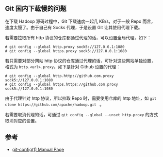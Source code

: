 ## Git 国内下载慢的问题

在下载 Hadoop 源码过程中，Git 下载速度一起几 KB/s，对于一般 Repo 而言，速度太慢了。由于自己有 Socks 代理，于是设置 Git 让其使用代理下载。



若需要拉取所有 http 协议的仓库都通过代理的话，可以设置全局代理，如下：

```
# git config --global http.proxy sock5://127.0.0.1:1080
# git config --global https.proxy sock5://127.0.0.1:1080
```



若只需要对部分网站 http 协议的仓库通过代理的话，可针对这些网站单独设置，格式为 `http.<url>.proxy`，如下是针对 Github 设置的代理：

```
# git config --global http.http://github.com.proxy sock5://127.0.0.1:1080
# git config --global https.https://github.com.proxy sock5://127.0.0.1:1080
```



由于代理针对 http 协议，所以拉取 Repo 时，需要使用仓库的 http 地址，如 `git clone https://github.com/apache/hadoop.git ` 。



若需要取消代理的话，可通过 `git config --global --unset http.proxy` 的方式 取消对应的设置。



## 参考

- [git-config(1) Manual Page](https://www.kernel.org/pub/software/scm/git/docs/git-config.html#_example)